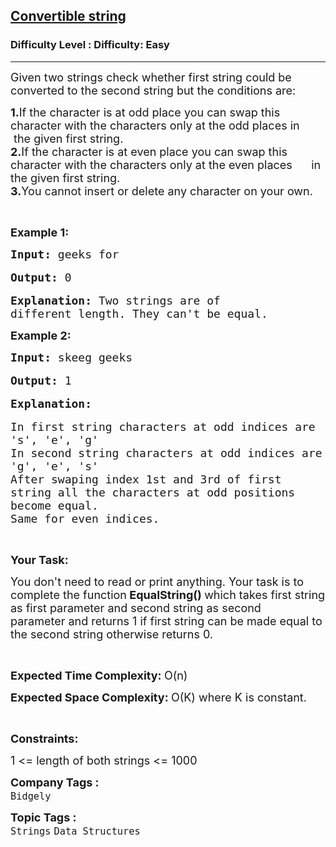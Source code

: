 <h2><a href="https://www.geeksforgeeks.org/problems/convertible-string2643/1?page=3&category=Strings&status=unsolved,attempted&sortBy=accuracy">Convertible string</a></h2><h3>Difficulty Level : Difficulty: Easy</h3><hr><div class="problems_problem_content__Xm_eO"><p><span style="font-size:18px">Given two strings check whether first string could be converted to the second string but the conditions are:</span></p>

<p><span style="font-size:18px"><strong>1.</strong>If the character is at odd place you can swap this character with the characters only at the odd places in &nbsp; &nbsp;the given first string.<br>
<strong>2.</strong>If the character is at even place you can swap this character with the characters only at the even places &nbsp; &nbsp; &nbsp;in the given first string.<br>
<strong>3.</strong>You cannot insert or delete any character on your own.</span></p>

<p>&nbsp;</p>

<p><span style="font-size:18px"><strong>Example 1:</strong></span></p>

<pre><span style="font-size:18px"><strong>Input: </strong>geeks for</span>

<span style="font-size:18px"><strong>Output: </strong>0</span>

<span style="font-size:18px"><strong>Explanation: </strong>Two strings are of
different length. They can't be equal.</span>
</pre>

<p><span style="font-size:18px"><strong>Example 2:</strong></span></p>

<pre><span style="font-size:18px"><strong>Input: </strong>skeeg geeks</span>

<span style="font-size:18px"><strong>Output: </strong>1</span>

<span style="font-size:18px"><strong>Explanation:</strong></span>

<span style="font-size:18px">In first string characters at odd indices are 
's', 'e', 'g'</span>
<span style="font-size:18px">In second string characters at odd indices are </span>
<span style="font-size:18px">'g', 'e', 's'</span>
<span style="font-size:18px">After swaping index 1st and 3rd of first
string all the characters at odd positions 
become equal.</span>
<span style="font-size:18px">Same for even indices.</span>
</pre>

<p>&nbsp;</p>

<p><span style="font-size:18px"><strong>Your Task:</strong></span></p>

<p><span style="font-size:18px">You don't need to read or print anything. Your task is to complete the function<strong> EqualString()&nbsp;</strong>which takes first string as first parameter and second string as second parameter&nbsp;and returns 1 if first string can be made equal to the second string otherwise returns 0.</span></p>

<p>&nbsp;</p>

<p><span style="font-size:18px"><strong>Expected Time Complexity:&nbsp;</strong>O(n)</span></p>

<p><span style="font-size:18px"><strong>Expected Space Complexity:&nbsp;</strong>O(K) where K is constant.</span></p>

<p>&nbsp;</p>

<p><span style="font-size:18px"><strong>Constraints:</strong></span></p>

<p><span style="font-size:18px">1 &lt;= length of both strings &lt;= 1000</span></p>
</div><p><span style=font-size:18px><strong>Company Tags : </strong><br><code>Bidgely</code>&nbsp;<br><p><span style=font-size:18px><strong>Topic Tags : </strong><br><code>Strings</code>&nbsp;<code>Data Structures</code>&nbsp;
